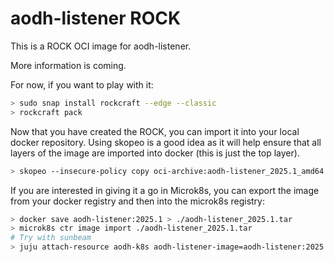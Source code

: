 # aodh-listener ROCK

This is a ROCK OCI image for aodh-listener.

More information is coming.

For now, if you want to play with it:

```bash
> sudo snap install rockcraft --edge --classic
> rockcraft pack
```

Now that you have created the ROCK, you can import it into
your local docker repository. Using skopeo is a good idea as
it will help ensure that all layers of the image are imported
into docker (this is just the top layer).

```bash
> skopeo --insecure-policy copy oci-archive:aodh-listener_2025.1_amd64.rock docker-daemon:aodh-listener:2025.1
```

If you are interested in giving it a go in Microk8s, you can
export the image from your docker registry and then into the
microk8s registry:

```bash
> docker save aodh-listener:2025.1 > ./aodh-listener_2025.1.tar
> microk8s ctr image import ./aodh-listener_2025.1.tar
# Try with sunbeam
> juju attach-resource aodh-k8s aodh-listener-image=aodh-listener:2025.1
```
